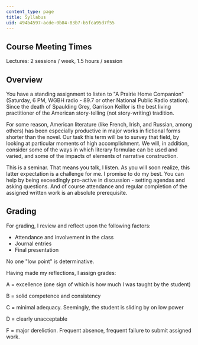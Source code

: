 ```yaml
---
content_type: page
title: Syllabus
uid: 494b4597-acde-0b84-83b7-b5fca95d7f55
---
```


Course Meeting Times
--------------------

Lectures: 2 sessions / week, 1.5 hours / session

Overview
--------

You have a standing assignment to listen to "A Prairie Home Companion" (Saturday, 6 PM, WGBH radio - 89.7 or other National Public Radio station). Since the death of Spaulding Grey, Garrison Keillor is the best living practitioner of the American story-telling (not story-writing) tradition.

For some reason, American literature (like French, Irish, and Russian, among others) has been especially productive in major works in fictional forms shorter than the novel. Our task this term will be to survey that field, by looking at particular moments of high accomplishment. We will, in addition, consider some of the ways in which literary formulae can be used and varied, and some of the impacts of elements of narrative construction.

This is a seminar. That means you talk, I listen. As you will soon realize, this latter expectation is a challenge for me. I promise to do my best. You can help by being exceedingly pro-active in discussion - setting agendas and asking questions. And of course attendance and regular completion of the assigned written work is an absolute prerequisite.

Grading
-------

For grading, I review and reflect upon the following factors:

*   Attendance and involvement in the class
*   Journal entries
*   Final presentation

No one "low point" is determinative.

Having made my reflections, I assign grades:

A = excellence (one sign of which is how much I was taught by the student)

B = solid competence and consistency

C = minimal adequacy. Seemingly, the student is sliding by on low power

D = clearly unacceptable

F = major dereliction. Frequent absence, frequent failure to submit assigned work.
